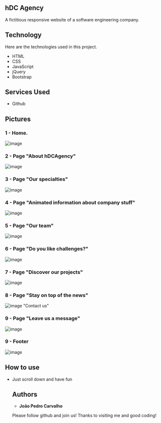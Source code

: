 ## hDC Agency
A fictitious responsive website of a software engineering company.



## Technology 

Here are the technologies used in this project.

* HTML
* CSS
* JavaScript
* jQuery
* Bootstrap

## Services Used

* Github


## Pictures


### 1 - Home.
![image](https://user-images.githubusercontent.com/91575096/166114335-babfa277-d5dc-4cd4-b214-3ef031fcb7de.png)

### 2 - Page "About hDCAgency"

![image](https://user-images.githubusercontent.com/91575096/166114391-b1203e6f-d767-4be7-8516-01600cbf96f0.png)

### 3 - Page "Our specialties"

![image](https://user-images.githubusercontent.com/91575096/166114478-9320bbaa-fa00-4ac0-8609-3a001e80501e.png)

### 4 - Page "Animated information about company stuff"

![image](https://user-images.githubusercontent.com/91575096/166114501-61953bb9-9b44-4239-a08b-6286f413d283.png)

### 5 - Page "Our team"

![image](https://user-images.githubusercontent.com/91575096/166114541-6083945b-b30f-4d50-b89e-91e732dcf8cf.png)


### 6 - Page "Do you like challenges?"

![image](https://user-images.githubusercontent.com/91575096/166114571-00eb2056-3191-4112-b332-9f3921958c3a.png)

### 7 - Page "Discover our projects"

![image](https://user-images.githubusercontent.com/91575096/166114593-21dcce73-0d6e-4a3f-bcfa-005dad28e278.png)

### 8 - Page "Stay on top of the news"

![image](https://user-images.githubusercontent.com/91575096/166114627-072de860-1b9d-42de-9e52-55ad6c12c734.png)
"Contact us"
### 9 - Page "Leave us a message"

![image](https://user-images.githubusercontent.com/91575096/166114724-7ca6842e-a564-42f7-83af-5cdf85460d1f.png)

### 9 - Footer

![image](https://user-images.githubusercontent.com/91575096/166114799-2803c346-9a65-4def-85f4-01edd5c19ae0.png)






## How to use

* Just scroll down and have fun






  ## Authors

  * **João Pedro Carvalho** 

  Please follow github and join us!
  Thanks to visiting me and good coding!
